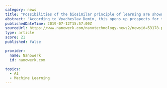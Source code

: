 ```yaml
---
category: news
title: "Possibilities of the biosimilar principle of learning are shown for a memristor-based neural network"
abstract: "According to Vyacheslav Demin, this opens up prospects for the application of local learning rules based on memristors when solving artificial intelligence problems with the use of complex spiking neural network architectures."
publishedDateTime: 2019-07-12T15:57:00Z
sourceUrl: https://www.nanowerk.com/nanotechnology-news2/newsid=53178.php
type: article
score: 21
published: false

provider:
  name: Nanowerk
  id: nanowerk.com

topics:
  - AI
  - Machine Learning
---
```

